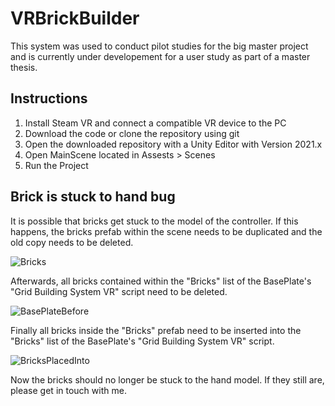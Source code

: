 # VRBrickBuilder
This system was used to conduct pilot studies for the big master project and is currently under developement for a user study as part of a master thesis.




## Instructions
1. Install Steam VR and connect a compatible VR device to the PC
2. Download the code or clone the repository using git
3. Open the downloaded repository with a Unity Editor with Version 2021.x
4. Open MainScene located in Assests > Scenes
5. Run the Project






## Brick is stuck to hand bug
It is possible that bricks get stuck to the model of the controller. If this happens, the bricks prefab within the scene needs to be duplicated and the old copy needs to be deleted.

![Bricks](https://user-images.githubusercontent.com/72796522/187219613-3445213d-666a-498f-9a27-41c37fc3d6e4.JPG)

Afterwards, all bricks contained within the "Bricks" list of the BasePlate's "Grid Building System VR" script need to be deleted.

![BasePlateBefore](https://user-images.githubusercontent.com/72796522/187220087-572f1d2a-6d71-4789-b15b-ad2f0a93af4a.JPG)

Finally all bricks inside the "Bricks" prefab need to be inserted into the "Bricks" list of the BasePlate's "Grid Building System VR" script.

![BricksPlacedInto](https://user-images.githubusercontent.com/72796522/187219930-4dc5bcb7-2d37-48a3-96c2-7998b49e3951.jpg)


Now the bricks should no longer be stuck to the hand model. If they still are, please get in touch with me.
